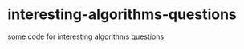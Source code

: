 interesting-algorithms-questions
================================

some code for interesting algorithms questions
